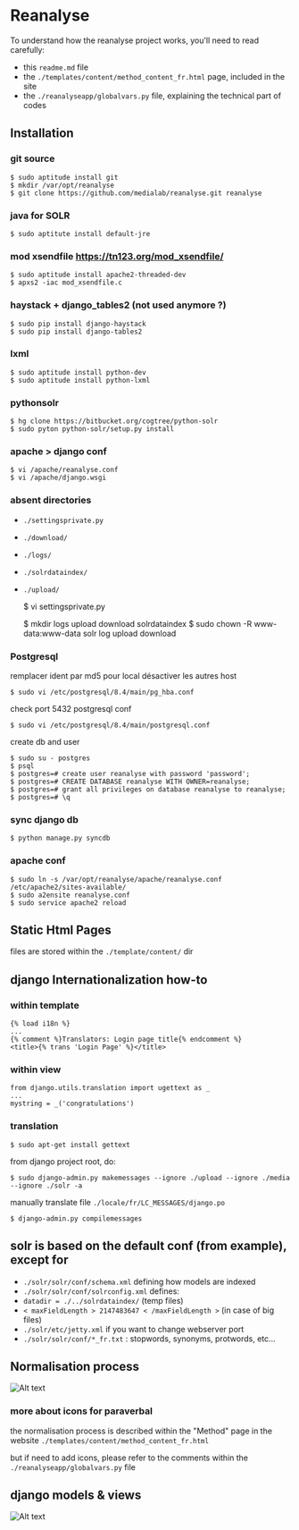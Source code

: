 Reanalyse
=================================
To understand how the reanalyse project works, you'll need to read carefully:

* this `readme.md` file
* the `./templates/content/method_content_fr.html` page, included in the site
* the `./reanalyseapp/globalvars.py` file, explaining the technical part of codes

## Installation
### git source

	$ sudo aptitude install git
	$ mkdir /var/opt/reanalyse
	$ git clone https://github.com/medialab/reanalyse.git reanalyse

### java for SOLR

	$ sudo aptitute install default-jre

### mod xsendfile https://tn123.org/mod_xsendfile/

	$ sudo aptitude install apache2-threaded-dev
	$ apxs2 -iac mod_xsendfile.c

### haystack + django_tables2 (not used anymore ?)

	$ sudo pip install django-haystack
	$ sudo pip install django-tables2

### lxml

	$ sudo aptitude install python-dev
	$ sudo aptitude install python-lxml

### pythonsolr

	$ hg clone https://bitbucket.org/cogtree/python-solr
	$ sudo pyton python-solr/setup.py install

### apache > django conf

	$ vi /apache/reanalyse.conf
	$ vi /apache/django.wsgi

### absent directories

* `./settingsprivate.py`
* `./download/`
* `./logs/`
* `./solrdataindex/`
* `./upload/`

	$ vi settingsprivate.py
	
	$ mkdir logs upload download solrdataindex
	$ sudo chown -R www-data:www-data solr log upload download

### Postgresql

remplacer ident par md5 pour local désactiver les autres host
	
	$ sudo vi /etc/postgresql/8.4/main/pg_hba.conf

check port 5432 postgresql conf

	$ sudo vi /etc/postgresql/8.4/main/postgresql.conf

create db and user
	
	$ sudo su - postgres
	$ psql
	$ postgres=# create user reanalyse with password 'password';
	$ postgres=# CREATE DATABASE reanalyse WITH OWNER=reanalyse;
	$ postgres=# grant all privileges on database reanalyse to reanalyse;
	$ postgres=# \q

### sync django db

	$ python manage.py syncdb

### apache conf

	$ sudo ln -s /var/opt/reanalyse/apache/reanalyse.conf /etc/apache2/sites-available/
	$ sudo a2ensite reanalyse.conf
	$ sudo service apache2 reload

## Static Html Pages

files are stored within the `./template/content/` dir

## django Internationalization how-to
### within template
	
	{% load i18n %}
	...
	{% comment %}Translators: Login page title{% endcomment %}
	<title>{% trans 'Login Page' %}</title>
	
### within view

	from django.utils.translation import ugettext as _
	...
	mystring = _('congratulations')

### translation

	$ sudo apt-get install gettext

from django project root, do:

	$ sudo django-admin.py makemessages --ignore ./upload --ignore ./media --ignore ./solr -a
	
manually translate file `./locale/fr/LC_MESSAGES/django.po`

	$ django-admin.py compilemessages

## solr is based on the default conf (from example), except for

* `./solr/solr/conf/schema.xml` defining how models are indexed
* `./solr/solr/conf/solrconfig.xml` defines:
 * `datadir = ./../solrdataindex/` (temp files)
 * `< maxFieldLength > 2147483647 < /maxFieldLength >` (in case of big files)
* `./solr/etc/jetty.xml` if you want to change webserver port
* `./solr/solr/conf/*_fr.txt` : stopwords, synonyms, protwords, etc...

## Normalisation process

![Alt text](https://raw.github.com/medialab/reanalyse/master/media/images/content_overview.png "Normalisation")

### more about icons for paraverbal

the normalisation process is described within the "Method" page in the website `./templates/content/method_content_fr.html`

but if need to add icons, please refer to the comments within the `./reanalyseapp/globalvars.py` file

## django models & views

![Alt text](https://raw.github.com/medialab/reanalyse/master/media/images/content_models.png "Django Models")
